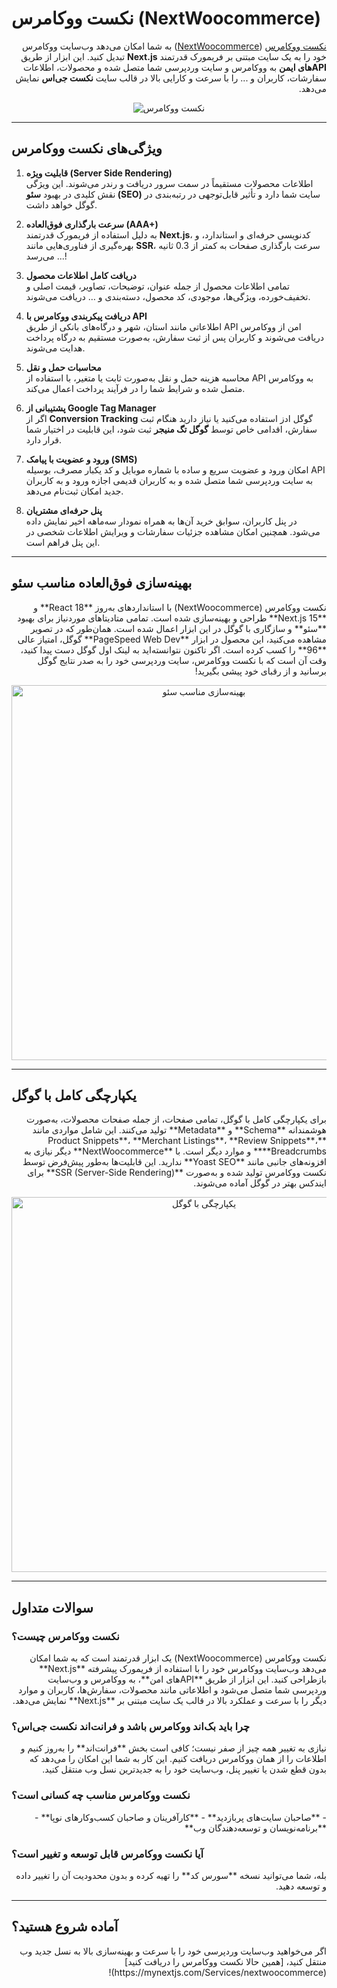 # نکست ووکامرس (NextWoocommerce)

<p dir="rtl" align="right">
<a href="https://mynextjs.com/Services/nextwoocommerce">نکست ووکامرس</a> (<a href="https://mynextjs.com/Services/nextwoocommerce">NextWoocommerce</a>) به شما امکان می‌دهد وب‌سایت ووکامرس خود را به یک سایت مبتنی بر فریمورک قدرتمند <b>Next.js</b> تبدیل کنید. این ابزار از طریق <b>APIهای ایمن</b> به ووکامرس و سایت وردپرسی شما متصل شده و محصولات، اطلاعات سفارشات، کاربران و ... را با سرعت و کارایی بالا در قالب سایت <b>نکست جی‌اس</b> نمایش می‌دهد.
</p>

<p align="center">
<img src="https://mynextjs.com/images/NextWoocommerce.webp" alt="نکست ووکامرس" />
</p>

---

## ویژگی‌های نکست ووکامرس

<p dir="rtl" align="right">

1. **قابلیت ویژه (Server Side Rendering)**  
   اطلاعات محصولات مستقیماً در سمت سرور دریافت و رندر می‌شوند. این ویژگی نقش کلیدی در بهبود **سئو (SEO)** سایت شما دارد و تأثیر قابل‌توجهی در رتبه‌بندی در گوگل خواهد داشت.

2. **سرعت بارگذاری فوق‌العاده (AAA+)**  
   به دلیل استفاده از فریمورک قدرتمند **Next.js**، کدنویسی حرفه‌ای و استاندارد، و بهره‌گیری از فناوری‌هایی مانند **SSR**، سرعت بارگذاری صفحات به کمتر از 0.3 ثانیه می‌رسد ...!

3. **دریافت کامل اطلاعات محصول**  
   تمامی اطلاعات محصول از جمله عنوان، توضیحات، تصاویر، قیمت اصلی و تخفیف‌خورده، ویژگی‌ها، موجودی، کد محصول، دسته‌بندی و … دریافت می‌شوند.

4. **دریافت پیکربندی ووکامرس با API**  
   اطلاعاتی مانند استان، شهر و درگاه‌های بانکی از طریق API امن از ووکامرس دریافت می‌شوند و کاربران پس از ثبت سفارش، به‌صورت مستقیم به درگاه پرداخت هدایت می‌شوند.

5. **محاسبات حمل و نقل**  
   محاسبه هزینه حمل و نقل به‌صورت ثابت یا متغیر، با استفاده از API به ووکامرس متصل شده و شرایط شما را در فرآیند پرداخت اعمال می‌کند.

6. **پشتیبانی از Google Tag Manager**  
   اگر از **Conversion Tracking** گوگل ادز استفاده می‌کنید یا نیاز دارید هنگام ثبت سفارش، اقدامی خاص توسط **گوگل تگ منیجر** ثبت شود، این قابلیت در اختیار شما قرار دارد.

7. **ورود و عضویت با پیامک (SMS)**  
   امکان ورود و عضویت سریع و ساده با شماره موبایل و کد یکبار مصرف، بوسیله API به سایت وردپرسی شما متصل شده و به کاربران قدیمی اجازه ورود و به کاربران جدید امکان ثبت‌نام می‌دهد.

8. **پنل حرفه‌ای مشتریان**  
   در پنل کاربران، سوابق خرید آن‌ها به همراه نمودار سه‌ماهه اخیر نمایش داده می‌شود. همچنین امکان مشاهده جزئیات سفارشات و ویرایش اطلاعات شخصی در این پنل فراهم است.

</p>

---

## **بهینه‌سازی فوق‌العاده مناسب سئو**

<p dir="rtl" align="right">
نکست ووکامرس (NextWoocommerce) با استانداردهای به‌روز **React 18** و **Next.js 15** طراحی و بهینه‌سازی شده است. تمامی متادیتاهای موردنیاز برای بهبود **سئو** و سازگاری با گوگل در این ابزار اعمال شده است. همان‌طور که در تصویر مشاهده می‌کنید، این محصول در ابزار **PageSpeed Web Dev** گوگل، امتیاز عالی **96** را کسب کرده است. اگر تاکنون نتوانسته‌اید به لینک اول گوگل دست پیدا کنید، وقت آن است که با نکست ووکامرس، سایت وردپرسی خود را به صدر نتایج گوگل برسانید و از رقبای خود پیشی بگیرید!
</p>

<p align="center">
<img src="https://mynextjs.com/images/SeoWebSpeed.webp" alt="بهینه‌سازی مناسب سئو" width="600" />
</p>

---

## **یکپارچگی کامل با گوگل**

<p dir="rtl" align="right">
برای یکپارچگی کامل با گوگل، تمامی صفحات، از جمله صفحات محصولات، به‌صورت هوشمندانه **Schema** و **Metadata** تولید می‌کنند. این شامل مواردی مانند **Product Snippets**، **Merchant Listings**، **Review Snippets**، **Breadcrumbs** و موارد دیگر است. با **NextWoocommerce** دیگر نیازی به افزونه‌های جانبی مانند **Yoast SEO** ندارید. این قابلیت‌ها به‌طور پیش‌فرض توسط نکست ووکامرس تولید شده و به‌صورت **SSR (Server-Side Rendering)** برای ایندکس بهتر در گوگل آماده می‌شوند.
</p>

<p align="center">
<img src="https://mynextjs.com/images/seoSearch.webp" alt="یکپارچگی با گوگل" width="600" />
</p>

---

## **سوالات متداول**

### نکست ووکامرس چیست؟
<p dir="rtl" align="right">
نکست ووکامرس (NextWoocommerce) یک ابزار قدرتمند است که به شما امکان می‌دهد وب‌سایت ووکامرس خود را با استفاده از فریمورک پیشرفته **Next.js** بازطراحی کنید. این ابزار از طریق **APIهای امن**، به ووکامرس و وب‌سایت وردپرسی شما متصل می‌شود و اطلاعاتی مانند محصولات، سفارش‌ها، کاربران و موارد دیگر را با سرعت و عملکرد بالا در قالب یک سایت مبتنی بر **Next.js** نمایش می‌دهد.
</p>

### چرا باید بک‌اند ووکامرس باشد و فرانت‌اند نکست جی‌اس؟
<p dir="rtl" align="right">
نیازی به تغییر همه چیز از صفر نیست؛ کافی است بخش **فرانت‌اند** را به‌روز کنیم و اطلاعات را از همان ووکامرس دریافت کنیم. این کار به شما این امکان را می‌دهد که بدون قطع شدن یا تغییر پنل، وب‌سایت خود را به جدیدترین نسل وب منتقل کنید.
</p>

### نکست ووکامرس مناسب چه کسانی است؟
<p dir="rtl" align="right">
- **صاحبان سایت‌های پربازدید**  
- **کارآفرینان و صاحبان کسب‌وکارهای نوپا**  
- **برنامه‌نویسان و توسعه‌دهندگان وب**  
</p>

### آیا نکست ووکامرس قابل توسعه و تغییر است؟
<p dir="rtl" align="right">
بله، شما می‌توانید نسخه **سورس کد** را تهیه کرده و بدون محدودیت آن را تغییر داده و توسعه دهید.
</p>

---

## **آماده شروع هستید؟**

<p dir="rtl" align="right">
اگر می‌خواهید وب‌سایت وردپرسی خود را با سرعت و بهینه‌سازی بالا به نسل جدید وب منتقل کنید، [همین حالا نکست ووکامرس را دریافت کنید](https://mynextjs.com/Services/nextwoocommerce)!
</p>
